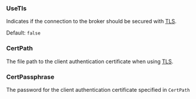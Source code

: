 ### UseTls

Indicates if the connection to the broker should be secured with [TLS](#transport-layer-security-support).

Default: `false`


### CertPath

The file path to the client authentication certificate when using [TLS](#transport-layer-security-support).


### CertPassphrase

The password for the client authentication certificate specified in `CertPath`